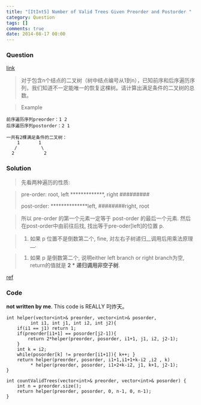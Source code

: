 ```yaml
---
title: "[ItInt5] Number of Valid Trees Given Preorder and Postorder "
category: Question
tags: []
comments: true
date: 2014-08-17 00:00
---
```



### Question 

[link](http://www.itint5.com/oj/#28)

> 对于包含n个结点的二叉树（树中结点编号从1到n），已知前序和后序遍历序列，我们知道不一定能唯一的恢复这棵树。请计算出满足条件的二叉树的总数。

> Example

    前序遍历序列preorder：1 2
    后序遍历序列postorder：2 1

    一共有2棵满足条件的二叉树：
        1       1
       /         \
      2           2

### Solution

> 先看两种遍历的性质:

> pre-order: root, left *************, right #########
>
> post-order: **************left, ########right, root

> 所以 pre-order 的第一个元素一定等于 post-order 的最后一个元素. 然后在post-order中由前往后找, 找出等于pre-oder[left]的位置 p. 

> 1. 如果 p 位置不是倒数第二个, fine, 对左右子树递归__调用后用乘法原理__.

> 1. 如果 p 是倒数第二个, 说明either left branch or right branch为空, return的值就是 __2 * 递归调用非空子树__.

[ref](http://www.itint5.com/discuss/94/%E8%AF%B7%E5%A4%A7%E5%AE%B6%E6%8F%90%E4%B8%80%E4%BA%9B%E6%94%B9%E8%BF%9B%E6%84%8F%E8%A7%81)

### Code

__not written by me__. This code is REALLY 叼炸天。

    int helper(vector<int>& preorder, vector<int>& posorder, 
             int i1, int j1, int i2, int j2){
        if(i1 == j1) return 1;
        if(preorder[i1+1] == posorder[j2-1]){
            return 2*helper(preorder, posorder, i1+1, j1, i2, j2-1);
        }
        int k = i2;
        while(posorder[k] != preorder[i1+1]){ k++; }
        return helper(preorder, posorder, i1+1,i1+1+k-i2 ,i2 , k)
             * helper(preorder, posorder, i1+2+k-i2, j1, k+1, j2-1);
    }

    int countValidTrees(vector<int>& preorder, vector<int>& posorder) {
        int n = preorder.size();
        return helper(preorder, posorder, 0, n-1, 0, n-1);
    }
